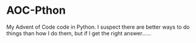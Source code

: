 # AOC-Pthon
My Advent of Code code in Python.  I suspect there are better ways to do things than how I do them, but if I get the right answer......
